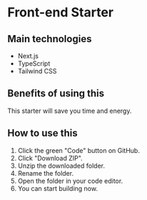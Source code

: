 # Front-end Starter

## Main technologies

- Next.js
- TypeScript
- Tailwind CSS

## Benefits of using this

This starter will save you time and energy.

## How to use this

1. Click the green "Code" button on GitHub.
1. Click "Download ZIP".
1. Unzip the downloaded folder.
1. Rename the folder.
1. Open the folder in your code editor.
1. You can start building now.
